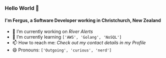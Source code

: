 ### Hello World 👋

#### I'm Fergus, a Software Developer working in Christchurch, New Zealand

- 🌊 I’m currently working on *River Alerts*
- 🌱 I’m currently learning ```['AWS', 'Golang', 'NoSQL']```
- 📫 How to reach me: *Check out my contact details in my Profile*
- 😄 Pronouns: ```['Outgoing', 'curious', 'nerd']```
<!-- 👯 I’m looking to collaborate on -->
<!-- 🤔 I’m looking for help with ... -->
<!-- 💬 Ask me about ... -->
<!-- ⚡ Fun fact: ** -->

<!--
**fergusfrl/fergusfrl** is a ✨ _special_ ✨ repository because its `README.md` (this file) appears on your GitHub profile.
-->
